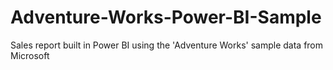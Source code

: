# Adventure-Works-Power-BI-Sample

Sales report built in Power BI using the 'Adventure Works' sample data from Microsoft
